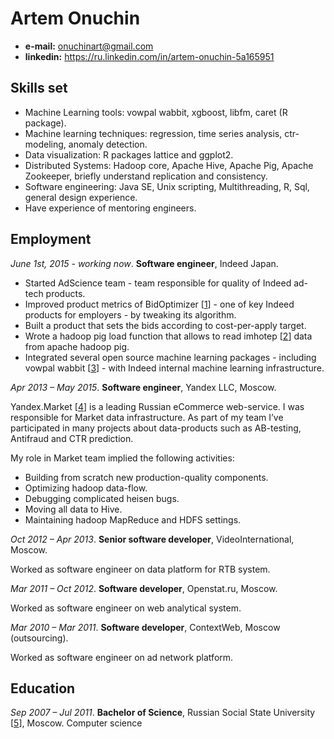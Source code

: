 Artem Onuchin 
=============

- **e-mail:** onuchinart@gmail.com
- **linkedin:** https://ru.linkedin.com/in/artem-onuchin-5a165951


Skills set
----------

- Machine Learning tools: vowpal wabbit, xgboost, libfm, caret (R package). 
- Machine learning techniques: regression, time series analysis, ctr-modeling, anomaly detection.
- Data visualization: R packages lattice and ggplot2.
- Distributed Systems: Hadoop core, Apache Hive, Apache Pig, Apache Zookeeper, briefly understand replication and consistency.
- Software engineering: Java SE, Unix scripting, Multithreading, R, Sql, general design experience.
- Have experience of mentoring engineers.
 
Employment
----------
_June 1st, 2015 - working now_. **Software engineer**, Indeed Japan.

- Started AdScience team - team responsible for quality of Indeed ad-tech products. 
- Improved product metrics of BidOptimizer [[1]] - one of key Indeed products for employers - by tweaking its algorithm.
- Built a product that sets the bids according to cost-per-apply target.
- Wrote a hadoop pig load function that allows to read imhotep [[2]] data from apache hadoop pig.
- Integrated several open source machine learning packages - including vowpal wabbit [[3]] - with Indeed internal machine learning infrastructure. 

_Apr 2013 – May 2015_. **Software engineer**, Yandex LLC,
Moscow.

Yandex.Market [[4]] is a leading Russian eCommerce web-service.
I was responsible for Market data infrastructure. 
As part of my team I’ve participated in many projects about
data-products such as AB-testing, Antifraud and CTR prediction.
 
My role in Market team implied the following activities:
- Building from scratch new production-quality components.
- Optimizing hadoop data-flow.
- Debugging complicated heisen bugs.
- Moving all data to Hive.
- Maintaining hadoop MapReduce and HDFS settings.


_Oct 2012 – Apr 2013_. **Senior software developer**, VideoInternational,
Moscow.

Worked as software engineer on data platform for RTB system. 


_Mar 2011 – Oct 2012_. **Software developer**, Openstat.ru, Moscow.

Worked as software engineer on web analytical system. 


_Mar 2010 – Mar 2011_. **Software developer**, ContextWeb,
Moscow (outsourcing).

Worked as software engineer on ad network platform. 


Education
---------

_Sep 2007 – Jul 2011_. **Bachelor of Science**, 
Russian Social State University [[5]], Moscow.
Computer science


[1]: http://blog.indeed.com/2015/06/23/maximize-your-hiring-budget-with-bid-optimizer/
[2]: http://opensource.indeedeng.io/imhotep/
[3]: http://github.com/indeedeng/vowpal-wabbit-java
[4]: http://market.yandex.ru
[5]: http://en.rgsu.net/
